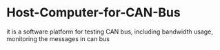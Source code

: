 # Host-Computer-for-CAN-Bus
it is a software platform for testing CAN bus, including bandwidth usage, monitoring the messages in can bus
